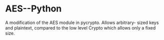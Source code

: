 AES--Python
===========

A modification of the AES module in pycrypto. Allows arbitrary- sized keys and plaintext, compared to the low level Crypto which allows only a fixed size.
